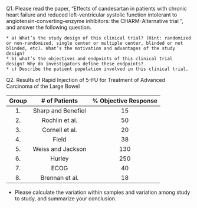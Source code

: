Q1. Please read the paper, “Effects of candesartan in patients with chronic heart failure and reduced left-ventricular systolic function intolerant to angiotensin-converting-enzyme inhibitors: the CHARM-Alternative trial ”, and answer the following question.

    * a) What’s the study design of this clinical trial? (Hint: randomized or non-randomized, single center or multiple center, blinded or not blinded, etc). What’s the motivation and advantages of the study design?
    * b) what’s the objectives and endpoints of this clinical trial design? Why do investigators define these endpoints?
    * c) Describe the patient population involved in this clinical trial.

Q2. Results of Rapid Injection of 5-FU for Treatment of Advanced Carcinoma of the Large Bowel

|Group                                          |# of Patients                   |% Objective Response|
|:---:|:---:|:---:|
|1.| Sharp and Benefiel |                 15     |                                    65|
|2.| Rochlin et al.      |                       50|                                         45|
|3. |Cornell et al.       |                      20 |                                         36|
|4. |Field                 |                          38|                                          31|
|5. |Weiss and Jackson      |             130            |                           25|
|6. |Hurley                  |                      250   |                                    15|
|7. |ECOG                     |                     40     |                                    10|
|8. |Brennan et al.            |               18           |                              5|

   * Please calculate the variation within samples and variation among study to study, and summarize your conclusion.
